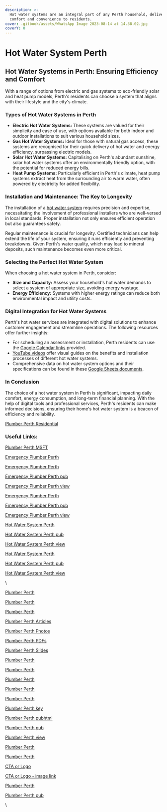 ```yaml
---
description: >-
  Hot water systems are an integral part of any Perth household, delivering
  comfort and convenience to residents.
cover: .gitbook/assets/WhatsApp Image 2023-08-14 at 14.38.02.jpg
coverY: 0
---
```


# Hot Water System Perth

## Hot Water Systems in Perth: Ensuring Efficiency and Comfort

&#x20;With a range of options from electric and gas systems to eco-friendly solar and heat pump models, Perth's residents can choose a system that aligns with their lifestyle and the city's climate.

### Types of Hot Water Systems in Perth

* **Electric Hot Water Systems:** These systems are valued for their simplicity and ease of use, with options available for both indoor and outdoor installations to suit various household sizes.
* **Gas Hot Water Systems:** Ideal for those with natural gas access, these systems are recognised for their quick delivery of hot water and energy efficiency, surpassing electric models.
* **Solar Hot Water Systems:** Capitalising on Perth's abundant sunshine, solar hot water systems offer an environmentally friendly option, with the potential for reduced energy bills.
* **Heat Pump Systems:** Particularly efficient in Perth's climate, heat pump systems extract heat from the surrounding air to warm water, often powered by electricity for added flexibility.

### Installation and Maintenance: The Key to Longevity

The installation of a [hot water system](https://dollarwise-plumbing-and-gas.business.site/) requires precision and expertise, necessitating the involvement of professional installers who are well-versed in local standards. Proper installation not only ensures efficient operation but also guarantees safety.

Regular maintenance is crucial for longevity. Certified technicians can help extend the life of your system, ensuring it runs efficiently and preventing breakdowns. Given Perth's water quality, which may lead to mineral deposits, such maintenance becomes even more critical.

### Selecting the Perfect Hot Water System

When choosing a hot water system in Perth, consider:

* **Size and Capacity:** Assess your household's hot water demands to select a system of appropriate size, avoiding energy wastage.
* **Energy Efficiency:** Systems with higher energy ratings can reduce both environmental impact and utility costs.

### Digital Integration for Hot Water Systems

Perth's hot water services are integrated with digital solutions to enhance customer engagement and streamline operations. The following resources offer further insights:

* For scheduling an assessment or installation, Perth residents can use the [Google Calendar links](https://www.google.com/calendar/event?eid=bDRyYTljYzdyMDRnb2o5bDQ2dHMwdXI2bTAgYzQwMWQ5YTJkMDQ4ODU1OThjNDFlMDk0OGRkNWEzNjlkM2FkYzhkMTI3Nzk1MzM3ZmE5ZmZkMGI1MDlmZmRmZUBncm91cC5jYWxlbmRhci5nb29nbGUuY29t) provided.
* [YouTube videos](https://youtu.be/3Ndtmu9esd8) offer visual guides on the benefits and installation processes of different hot water systems.
* Comprehensive data on hot water system options and their specifications can be found in these [Google Sheets documents](https://docs.google.com/spreadsheets/d/1Ux2B4hEu\_uFXxEt2qbGIN9VM1cXpiauAKNX1RxNbv6o/edit#gid=0).

### In Conclusion

The choice of a hot water system in Perth is significant, impacting daily comfort, energy consumption, and long-term financial planning. With the help of digital tools and professional services, Perth's residents can make informed decisions, ensuring their home's hot water system is a beacon of efficiency and reliability.

[Plumber Perth Residential](broken-reference)

### Useful Links:

[Plumber Perth MSFT](https://drive.google.com/drive/folders/1whhrvb8AJgA10ax1YTigPIDvR7rIJVaP?usp=sharing)

[Emergency Plumber Perth](https://drive.google.com/file/d/1luYxy29299mzxrIlgrpfNOKxSWCy90Pj/view?usp=sharing)

[Emergency Plumber Perth](https://docs.google.com/document/d/1y26day6xJdQ7hmgwDDAN75Y9WF74TVRI4vZeEiF-2iU/edit?usp=sharing)

[Emergency Plumber Perth pub](https://docs.google.com/document/d/1y26day6xJdQ7hmgwDDAN75Y9WF74TVRI4vZeEiF-2iU/pub)

[Emergency Plumber Perth view](https://docs.google.com/document/d/1y26day6xJdQ7hmgwDDAN75Y9WF74TVRI4vZeEiF-2iU/view)

[Emergency Plumber Perth](https://docs.google.com/presentation/d/1bHVsBSOPsOt1mq7lL-zQNrCzv5sGFsDyEmRPViJkxic/edit?usp=sharing)

[Emergency Plumber Perth pub](https://docs.google.com/presentation/d/1bHVsBSOPsOt1mq7lL-zQNrCzv5sGFsDyEmRPViJkxic/pub?start=true\&loop=true\&delayms=3000)

[Emergency Plumber Perth view](https://docs.google.com/presentation/d/1bHVsBSOPsOt1mq7lL-zQNrCzv5sGFsDyEmRPViJkxic/view)

[Hot Water System Perth](https://docs.google.com/document/d/1HrJ2XufC5QzhZUScrpajINKgfpVdJu0RMX6y4XeQ3Tg/edit?usp=sharing)

[Hot Water System Perth pub](https://docs.google.com/document/d/1HrJ2XufC5QzhZUScrpajINKgfpVdJu0RMX6y4XeQ3Tg/pub)

[Hot Water System Perth view](https://docs.google.com/document/d/1HrJ2XufC5QzhZUScrpajINKgfpVdJu0RMX6y4XeQ3Tg/view)

[Hot Water System Perth](https://docs.google.com/presentation/d/1WTO5UDHTI\_UVdxDVpErCTxDDmxvZ-91Sm7ONlA5MGns/edit?usp=sharing)

[Hot Water System Perth pub](https://docs.google.com/presentation/d/1WTO5UDHTI\_UVdxDVpErCTxDDmxvZ-91Sm7ONlA5MGns/pub?start=true\&loop=true\&delayms=3000)

[Hot Water System Perth view](https://docs.google.com/presentation/d/1WTO5UDHTI\_UVdxDVpErCTxDDmxvZ-91Sm7ONlA5MGns/view)

\


[Plumber Perth](https://dollarwise-plumbing-and-gas.business.site/)

[Plumber Perth](https://drive.google.com/drive/folders/1tHFFoefPWAOSUt5aA6cL8F8RBDcVbATU?usp=sharing)

[Plumber Perth](https://dollarwiseplumbingandgas.com.au/feed/)

[Plumber Perth Articles](https://drive.google.com/drive/folders/1dalzxBjoF1-9d70S8RxLy1gLR2tp8cDr?usp=sharing)

[Plumber Perth Photos](https://drive.google.com/drive/folders/1b8CCDzht3AED6alC1jVDzQyLdOIoR313?usp=sharing)

[Plumber Perth PDFs](https://drive.google.com/drive/folders/1\_1XOT4xoAilrhX84DFJQ8EA81ollxka7?usp=sharing)

[Plumber Perth Slides](https://drive.google.com/drive/folders/1YjYxR-Azr0FXgkn090UK2O3EqU2ZtmPf?usp=sharing)

[Plumber Perth](https://drive.google.com/file/d/1p98tHhY4g\_eIZbrAh2v38JqNJ4gPq9NN/view?usp=sharing)

[Plumber Perth](https://drive.google.com/file/d/1\_H51ZvHLyiLQggzfPYUOGNZCp3ty\_xPe/view?usp=sharing)

[Plumber Perth](https://drive.google.com/file/d/1DpPO6uL9lwL6Be2snIKRkn\_F4G5IOPoP/view?usp=sharing)

[Plumber Perth](https://drive.google.com/file/d/1YE3ReGKNPLcWRUOVyAm5cCGgMG-nQlF7/view?usp=sharing)

[Plumber Perth](https://docs.google.com/spreadsheets/d/1Ux2B4hEu\_uFXxEt2qbGIN9VM1cXpiauAKNX1RxNbv6o/edit?usp=sharing)

[Plumber Perth key](https://docs.google.com/spreadsheet/pub?key=1Ux2B4hEu\_uFXxEt2qbGIN9VM1cXpiauAKNX1RxNbv6o)

[Plumber Perth pubhtml](https://docs.google.com/spreadsheets/d/1Ux2B4hEu\_uFXxEt2qbGIN9VM1cXpiauAKNX1RxNbv6o/pubhtml)

[Plumber Perth pub](https://docs.google.com/spreadsheets/d/1Ux2B4hEu\_uFXxEt2qbGIN9VM1cXpiauAKNX1RxNbv6o/pub)

[Plumber Perth view](https://docs.google.com/spreadsheets/d/1Ux2B4hEu\_uFXxEt2qbGIN9VM1cXpiauAKNX1RxNbv6o/view)

[Plumber Perth](https://docs.google.com/forms/d/1kgUtTEJRgZ2n2aARkbz8HodwEte-UkVhK9DQKkimcfI/edit?usp=sharing)

[Plumber Perth](https://docs.google.com/drawings/d/1jOGZYHYo4iTw9u9qG9gN5hdOtPdLzCicNSepeH9RsrA/edit?usp=sharing)

[CTA or Logo](https://drive.google.com/file/d/1DpPO6uL9lwL6Be2snIKRkn\_F4G5IOPoP/view?usp=drivesdk)

[CTA or Logo - image link](https://dollarwise-plumbing-and-gas.business.site/)

[Plumber Perth](https://docs.google.com/document/d/1TilPlhR6zHxG-K1M3\_tApKMZq6rCkzjFR60A\_cv20c4/edit?usp=sharing)

[Plumber Perth pub](https://docs.google.com/document/d/1TilPlhR6zHxG-K1M3\_tApKMZq6rCkzjFR60A\_cv20c4/pub)

\
